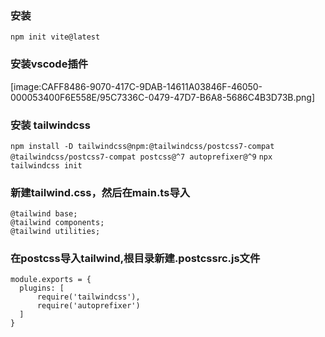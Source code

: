 ### 安装
`npm init vite@latest`

### 安装vscode插件
[image:CAFF8486-9070-417C-9DAB-14611A03846F-46050-000053400F6E558E/95C7336C-0479-47D7-B6A8-5686C4B3D73B.png]

### 安装 tailwindcss
`npm install -D tailwindcss@npm:@tailwindcss/postcss7-compat @tailwindcss/postcss7-compat postcss@^7 autoprefixer@^9`
`npx tailwindcss init`

### 新建tailwind.css，然后在main.ts导入
```
@tailwind base;
@tailwind components;
@tailwind utilities;
```
### 在postcss导入tailwind,根目录新建.postcssrc.js文件
```
module.exports = {
  plugins: [
      require('tailwindcss'),
      require('autoprefixer')
  ]
}

```